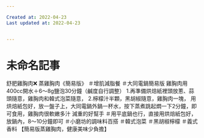 ```yaml
---

Created at: 2022-04-23
Last updated at: 2022-04-23


---
```


# 未命名記事


舒肥雞胸肉❌
蒸雞胸肉《簡易版》
＃增肌減脂餐
＃大同電鍋簡易版
雞胸肉用400cc開水＋6～8g鹽泡30分鐘（鹹度自行調整）
1.再準備烘焙紙裡頭放蔥、蒜頭隨意，雞胸肉和韓式泡菜隨意，
2.檸檬汁半顆，黑胡椒隨意，雞胸肉一塊，
用烘焙紙包好，放一盤子上，大同電鍋外鍋一杯水，按下蒸煮跳起燜一下2分鐘，即可食用，雞胸肉很軟嫩多汁
減重的好幫手
＃用平底鍋也行，直接用烘焙紙包好，放鍋內，8～10分鐘即可
＃小磨坊的調味料百搭
＃韓式泡菜
＃黑胡椒檸檬
＃義式香料
【簡易版蒸雞胸肉，健康美味少負擔】

